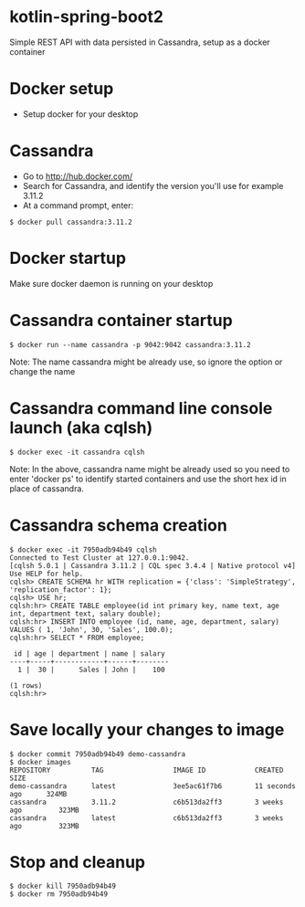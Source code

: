 # kotlin-spring-boot2
Simple REST API with data persisted in Cassandra, setup as a docker container

# Docker setup
- Setup docker for your desktop

# Cassandra
- Go to http://hub.docker.com/
- Search for Cassandra, and identify the version you'll use for example 3.11.2
- At a command prompt, enter:
```
$ docker pull cassandra:3.11.2
```
# Docker startup
Make sure docker daemon is running on your desktop

# Cassandra container startup
```
$ docker run --name cassandra -p 9042:9042 cassandra:3.11.2
```
Note: The name cassandra might be already use, so ignore the option or change the name

# Cassandra command line console launch (aka cqlsh)
```
$ docker exec -it cassandra cqlsh
```
Note: In the above, cassandra name might be already used so you need to enter 'docker ps' to identify started containers and use the short hex id in place of cassandra.

# Cassandra schema creation
```
$ docker exec -it 7950adb94b49 cqlsh
Connected to Test Cluster at 127.0.0.1:9042.
[cqlsh 5.0.1 | Cassandra 3.11.2 | CQL spec 3.4.4 | Native protocol v4]
Use HELP for help.
cqlsh> CREATE SCHEMA hr WITH replication = {'class': 'SimpleStrategy', 'replication_factor': 1};
cqlsh> USE hr;
cqlsh:hr> CREATE TABLE employee(id int primary key, name text, age int, department text, salary double);
cqlsh:hr> INSERT INTO employee (id, name, age, department, salary) VALUES ( 1, 'John', 30, 'Sales', 100.0);
cqlsh:hr> SELECT * FROM employee;

 id | age | department | name | salary
----+-----+------------+------+--------
  1 |  30 |      Sales | John |    100

(1 rows)
cqlsh:hr>
```

# Save locally your changes to image
```
$ docker commit 7950adb94b49 demo-cassandra
$ docker images
REPOSITORY          TAG                 IMAGE ID            CREATED             SIZE
demo-cassandra      latest              3ee5ac61f7b6        11 seconds ago      324MB
cassandra           3.11.2              c6b513da2ff3        3 weeks ago         323MB
cassandra           latest              c6b513da2ff3        3 weeks ago         323MB
```

# Stop and cleanup
```
$ docker kill 7950adb94b49
$ docker rm 7950adb94b49
```
